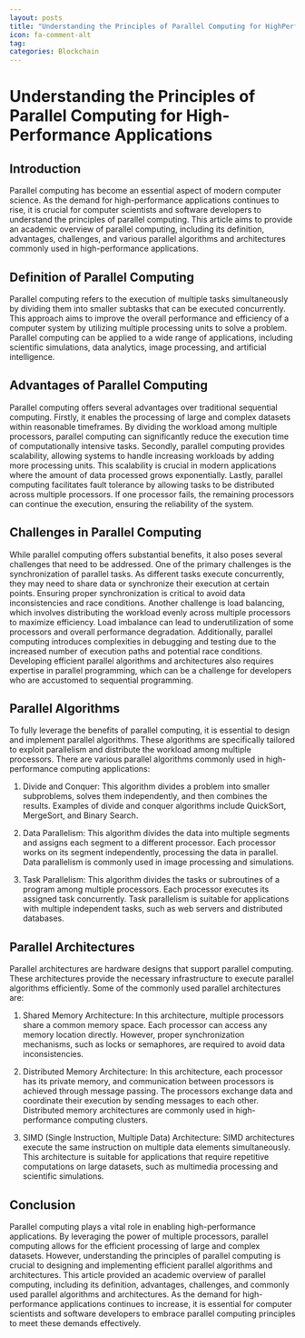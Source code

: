 ```yaml
---
layout: posts
title: "Understanding the Principles of Parallel Computing for HighPerformance Applications"
icon: fa-comment-alt
tag:      
categories: Blockchain
---
```



# Understanding the Principles of Parallel Computing for High-Performance Applications

## Introduction

Parallel computing has become an essential aspect of modern computer science. As the demand for high-performance applications continues to rise, it is crucial for computer scientists and software developers to understand the principles of parallel computing. This article aims to provide an academic overview of parallel computing, including its definition, advantages, challenges, and various parallel algorithms and architectures commonly used in high-performance applications.

## Definition of Parallel Computing

Parallel computing refers to the execution of multiple tasks simultaneously by dividing them into smaller subtasks that can be executed concurrently. This approach aims to improve the overall performance and efficiency of a computer system by utilizing multiple processing units to solve a problem. Parallel computing can be applied to a wide range of applications, including scientific simulations, data analytics, image processing, and artificial intelligence.

## Advantages of Parallel Computing

Parallel computing offers several advantages over traditional sequential computing. Firstly, it enables the processing of large and complex datasets within reasonable timeframes. By dividing the workload among multiple processors, parallel computing can significantly reduce the execution time of computationally intensive tasks. Secondly, parallel computing provides scalability, allowing systems to handle increasing workloads by adding more processing units. This scalability is crucial in modern applications where the amount of data processed grows exponentially. Lastly, parallel computing facilitates fault tolerance by allowing tasks to be distributed across multiple processors. If one processor fails, the remaining processors can continue the execution, ensuring the reliability of the system.

## Challenges in Parallel Computing

While parallel computing offers substantial benefits, it also poses several challenges that need to be addressed. One of the primary challenges is the synchronization of parallel tasks. As different tasks execute concurrently, they may need to share data or synchronize their execution at certain points. Ensuring proper synchronization is critical to avoid data inconsistencies and race conditions. Another challenge is load balancing, which involves distributing the workload evenly across multiple processors to maximize efficiency. Load imbalance can lead to underutilization of some processors and overall performance degradation. Additionally, parallel computing introduces complexities in debugging and testing due to the increased number of execution paths and potential race conditions. Developing efficient parallel algorithms and architectures also requires expertise in parallel programming, which can be a challenge for developers who are accustomed to sequential programming.

## Parallel Algorithms

To fully leverage the benefits of parallel computing, it is essential to design and implement parallel algorithms. These algorithms are specifically tailored to exploit parallelism and distribute the workload among multiple processors. There are various parallel algorithms commonly used in high-performance computing applications:

1. Divide and Conquer: This algorithm divides a problem into smaller subproblems, solves them independently, and then combines the results. Examples of divide and conquer algorithms include QuickSort, MergeSort, and Binary Search.

2. Data Parallelism: This algorithm divides the data into multiple segments and assigns each segment to a different processor. Each processor works on its segment independently, processing the data in parallel. Data parallelism is commonly used in image processing and simulations.

3. Task Parallelism: This algorithm divides the tasks or subroutines of a program among multiple processors. Each processor executes its assigned task concurrently. Task parallelism is suitable for applications with multiple independent tasks, such as web servers and distributed databases.

## Parallel Architectures

Parallel architectures are hardware designs that support parallel computing. These architectures provide the necessary infrastructure to execute parallel algorithms efficiently. Some of the commonly used parallel architectures are:

1. Shared Memory Architecture: In this architecture, multiple processors share a common memory space. Each processor can access any memory location directly. However, proper synchronization mechanisms, such as locks or semaphores, are required to avoid data inconsistencies.

2. Distributed Memory Architecture: In this architecture, each processor has its private memory, and communication between processors is achieved through message passing. The processors exchange data and coordinate their execution by sending messages to each other. Distributed memory architectures are commonly used in high-performance computing clusters.

3. SIMD (Single Instruction, Multiple Data) Architecture: SIMD architectures execute the same instruction on multiple data elements simultaneously. This architecture is suitable for applications that require repetitive computations on large datasets, such as multimedia processing and scientific simulations.

## Conclusion

Parallel computing plays a vital role in enabling high-performance applications. By leveraging the power of multiple processors, parallel computing allows for the efficient processing of large and complex datasets. However, understanding the principles of parallel computing is crucial to designing and implementing efficient parallel algorithms and architectures. This article provided an academic overview of parallel computing, including its definition, advantages, challenges, and commonly used parallel algorithms and architectures. As the demand for high-performance applications continues to increase, it is essential for computer scientists and software developers to embrace parallel computing principles to meet these demands effectively.